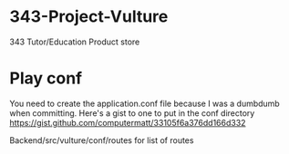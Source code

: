 # 343-Project-Vulture
343 Tutor/Education Product store

# Play conf

You need to create the application.conf file because I was a dumbdumb when committing. Here's a gist to one to put in the conf directory https://gist.github.com/computermatt/33105f6a376dd166d332


Backend/src/vulture/conf/routes for list of routes
